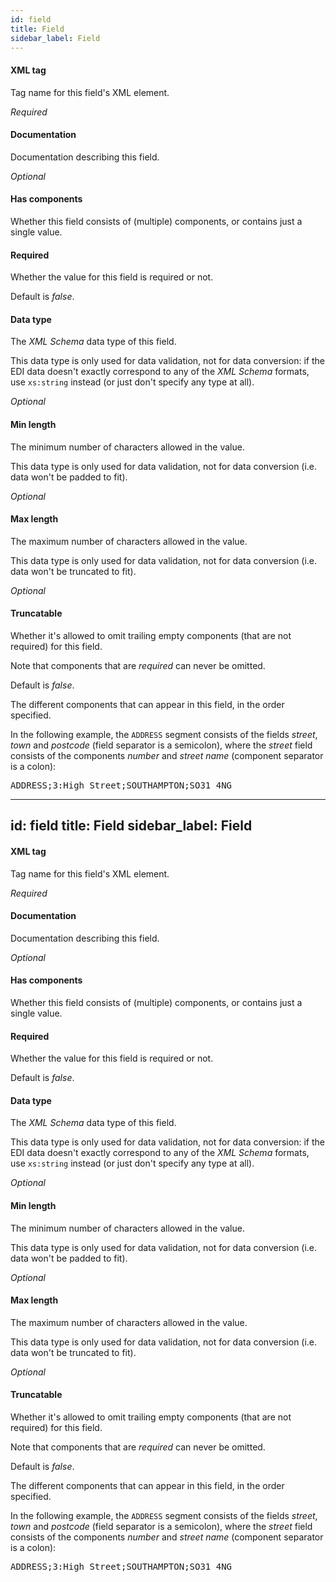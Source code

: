 ```yaml
---
id: field
title: Field
sidebar_label: Field
---
```

#### XML tag
Tag name for this field's XML element.

<i>Required</i>

#### Documentation
Documentation describing this field.

<i>Optional</i>

#### Has components
Whether this field consists of (multiple) components, or contains just a single value.

#### Required
Whether the value for this field is required or not.

Default is <i>false</i>.

#### Data type
The <i>XML Schema</i> data type of this field.

This data type is only used for data validation, not for data conversion: if the EDI data doesn't exactly correspond to any of the <i>XML Schema</i> formats, use <code>xs:string</code> instead (or just don't specify any type at all).

<i>Optional</i>

#### Min length
The minimum number of characters allowed in the value.

This data type is only used for data validation, not for data conversion (i.e. data won't be padded to fit).

<i>Optional</i>

#### Max length
The maximum number of characters allowed in the value.

This data type is only used for data validation, not for data conversion (i.e. data won't be truncated to fit).

<i>Optional</i>

#### Truncatable
Whether it's allowed to omit trailing empty components (that are not required) for this field.

Note that components that are <i>required</i> can never be omitted.

Default is <i>false</i>.


The different components that can appear in this field, in the order specified.

In the following example, the <code>ADDRESS</code> segment consists of the fields <i>street</i>, <i>town</i> and <i>postcode</i> (field separator is a semicolon), where the <i>street</i> field consists of the components <i>number</i> and <i>street name</i> (component separator is a colon):

<pre>ADDRESS;3:High Street;SOUTHAMPTON;SO31 4NG</pre>

---
id: field
title: Field
sidebar_label: Field
---
#### XML tag
Tag name for this field's XML element.

<i>Required</i>

#### Documentation
Documentation describing this field.

<i>Optional</i>

#### Has components
Whether this field consists of (multiple) components, or contains just a single value.

#### Required
Whether the value for this field is required or not.

Default is <i>false</i>.

#### Data type
The <i>XML Schema</i> data type of this field.

This data type is only used for data validation, not for data conversion: if the EDI data doesn't exactly correspond to any of the <i>XML Schema</i> formats, use <code>xs:string</code> instead (or just don't specify any type at all).

<i>Optional</i>

#### Min length
The minimum number of characters allowed in the value.

This data type is only used for data validation, not for data conversion (i.e. data won't be padded to fit).

<i>Optional</i>

#### Max length
The maximum number of characters allowed in the value.

This data type is only used for data validation, not for data conversion (i.e. data won't be truncated to fit).

<i>Optional</i>

#### Truncatable
Whether it's allowed to omit trailing empty components (that are not required) for this field.

Note that components that are <i>required</i> can never be omitted.

Default is <i>false</i>.


The different components that can appear in this field, in the order specified.

In the following example, the <code>ADDRESS</code> segment consists of the fields <i>street</i>, <i>town</i> and <i>postcode</i> (field separator is a semicolon), where the <i>street</i> field consists of the components <i>number</i> and <i>street name</i> (component separator is a colon):

<pre>ADDRESS;3:High Street;SOUTHAMPTON;SO31 4NG</pre>

